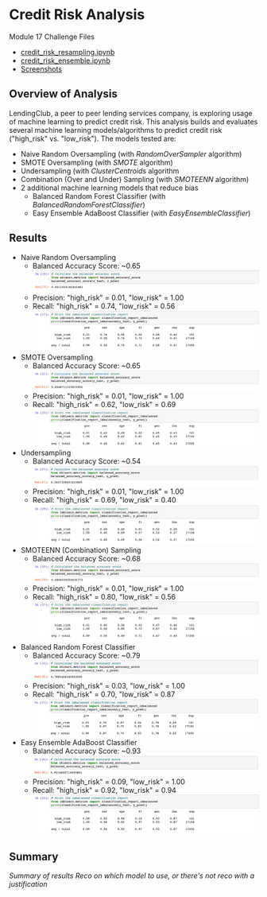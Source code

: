 # Credit Risk Analysis
Module 17 Challenge Files
- [credit_risk_resampling.ipynb](https://github.com/aseo67/Credit_Risk_Analysis/blob/main/credit_risk_resampling.ipynb)
- [credit_risk_ensemble.ipynb](https://github.com/aseo67/Credit_Risk_Analysis/blob/main/credit_risk_ensemble.ipynb)
- [Screenshots](https://github.com/aseo67/Credit_Risk_Analysis/tree/main/Screenshots)

## Overview of Analysis
LendingClub, a peer to peer lending services company, is exploring usage of machine learning to predict credit risk. This analysis builds and evaluates several machine learning models/algorithms to predict credit risk ("high_risk" vs. "low_risk"). The models tested are:
- Naive Random Oversampling (with _RandomOverSampler_ algorithm)
- SMOTE Oversampling (with _SMOTE_ algorithm)
- Undersampling (with _ClusterCentroids_ algorithm
- Combination (Over and Under) Sampling (with _SMOTEENN_ algorithm)
- 2 additional machine learning models that reduce bias
  - Balanced Random Forest Classifier (with _BalancedRandomForestClassifier_)
  - Easy Ensemble AdaBoost Classifier (with _EasyEnsembleClassifier_)

## Results

- Naive Random Oversampling
  - Balanced Accuracy Score: ~0.65
    ![Screenshot](https://github.com/aseo67/Credit_Risk_Analysis/blob/main/Screenshots/Screenshot_RandomOversampling%20AccuracyScore.png)
  - Precision: "high_risk" = 0.01, "low_risk" = 1.00
  - Recall: "high_risk" = 0.74, "low_risk" = 0.56
    ![Screenshot](https://github.com/aseo67/Credit_Risk_Analysis/blob/main/Screenshots/Screenshot_RandomOversampling%20ClassificationReport.png)
- SMOTE Oversampling
  - Balanced Accuracy Score: ~0.65
    ![Screenshot](https://github.com/aseo67/Credit_Risk_Analysis/blob/main/Screenshots/Screenshot_SMOTE%20AccuracyScore.png)
  - Precision: "high_risk" = 0.01, "low_risk" = 1.00
  - Recall: "high_risk" = 0.62, "low_risk" = 0.69
    ![Screenshot](https://github.com/aseo67/Credit_Risk_Analysis/blob/main/Screenshots/Screenshot_SMOTE%20ClassificationReport.png)
- Undersampling
  - Balanced Accuracy Score: ~0.54
    ![Screenshot](https://github.com/aseo67/Credit_Risk_Analysis/blob/main/Screenshots/Screenshot_UnderSampling%20AccuracyScore.png)
  - Precision: "high_risk" = 0.01, "low_risk" = 1.00
  - Recall: "high_risk" = 0.69, "low_risk" = 0.40
    ![Screenshot](https://github.com/aseo67/Credit_Risk_Analysis/blob/main/Screenshots/Screenshot_UnderSampling%20ClassificationReport.png)
- SMOTEENN (Combination) Sampling
  - Balanced Accuracy Score: ~0.68
    ![Screenshot](https://github.com/aseo67/Credit_Risk_Analysis/blob/main/Screenshots/Screenshot_SMOTEENN%20AccuracyScore.png)
  - Precision: "high_risk" = 0.01, "low_risk" = 1.00
  - Recall: "high_risk" = 0.80, "low_risk" = 0.56
    ![Screenshot](https://github.com/aseo67/Credit_Risk_Analysis/blob/main/Screenshots/Screenshot_SMOTEENN%20ClassificationReport.png)
- Balanced Random Forest Classifier
  - Balanced Accuracy Score: ~0.79
    ![Screenshot](https://github.com/aseo67/Credit_Risk_Analysis/blob/main/Screenshots/Screenshot_RandomForest%20AccuracyScore.png)
  - Precision: "high_risk" = 0.03, "low_risk" = 1.00
  - Recall: "high_risk" = 0.70, "low_risk" = 0.87
    ![Screenshot](https://github.com/aseo67/Credit_Risk_Analysis/blob/main/Screenshots/Screenshot_RandomForest%20ClassificationReport.png)
- Easy Ensemble AdaBoost Classifier
  - Balanced Accuracy Score: ~0.93
    ![Screenshot](https://github.com/aseo67/Credit_Risk_Analysis/blob/main/Screenshots/Screenshot_EasyEnsemble%20AccuracyScore.png)
  - Precision: "high_risk" = 0.09, "low_risk" = 1.00
  - Recall: "high_risk" = 0.92, "low_risk" = 0.94
    ![Screenshot](https://github.com/aseo67/Credit_Risk_Analysis/blob/main/Screenshots/Screenshot_EasyEnsemble%20ClassificationReport.png)


## Summary
_Summary of results_
_Reco on which model to use, or there's not reco with a justification_

